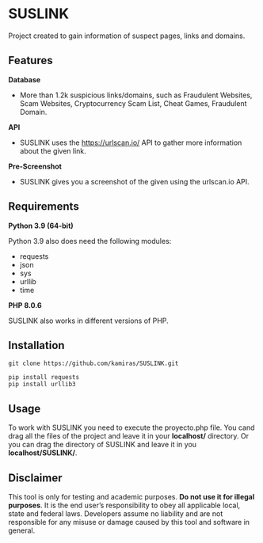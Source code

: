 # SUSLINK

Project created to gain information of suspect pages, links and domains.

## Features

**Database**

- More than 1.2k suspicious links/domains, such as Fraudulent Websites, Scam Websites, Cryptocurrency Scam List, Cheat Games, Fraudulent Domain.

**API**

- SUSLINK uses the https://urlscan.io/ API to gather more information about the given link.

**Pre-Screenshot**

- SUSLINK gives you a screenshot of the given using the urlscan.io API.

## Requirements

**Python 3.9 (64-bit)**

Python 3.9 also does need the following modules:

- requests
- json
- sys
- urllib
- time

**PHP 8.0.6**

SUSLINK also works in different versions of PHP.

## Installation

```
git clone https://github.com/kamiras/SUSLINK.git
```


```
pip install requests
pip install urllib3
```

## Usage

To work with SUSLINK you need to execute the proyecto.php file. You cand drag all the files of the project and leave it in your **localhost/** directory. Or you can drag the directory of SUSLINK and leave it in you **localhost/SUSLINK/**.

## Disclaimer

This tool is only for testing and academic purposes. **Do not use it for illegal purposes**. It is the end user’s responsibility to obey all applicable local, state and federal laws. Developers assume no liability and are not responsible for any misuse or damage caused by this tool and software in general.
